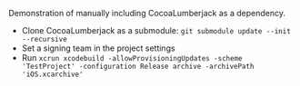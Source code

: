 Demonstration of manually including CocoaLumberjack as a dependency.

- Clone CocoaLumberjack as a submodule: `git submodule update --init --recursive`
- Set a signing team in the project settings
- Run `xcrun xcodebuild -allowProvisioningUpdates -scheme 'TestProject' -configuration Release archive -archivePath 'iOS.xcarchive'`

